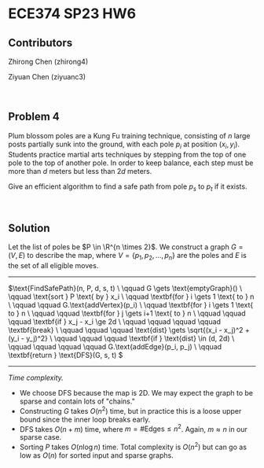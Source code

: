 # ECE374 SP23 HW6

## Contributors

Zhirong Chen (zhirong4)

Ziyuan Chen (ziyuanc3)

<br>

## Problem 4

Plum blossom poles are a Kung Fu training technique, consisting of $n$ large posts partially sunk into the ground, with each pole $p_i$ at position $(x_i, y_i)$. Students practice martial arts techniques by stepping from the top of one pole to the top of another pole. In order to keep balance, each step must be more than $d$ meters but less than $2d$ meters.

Give an efficient algorithm to find a safe path from pole $p_s$ to $p_t$ if it exists.

<br>

## Solution

Let the list of poles be $P \in \R^{n \times 2}$. We construct a graph $G = (V, E)$ to describe the map, where $V = \{p_1, p_2, \dots, p_n\}$ are the poles and $E$ is the set of all eligible moves.

---

$\text{FindSafePath}(n, P, d, s, t) \\
\qquad G \gets \text{emptyGraph}() \\
\qquad \text{sort } P \text{ by } x_i \\
\qquad \textbf{for } i \gets 1 \text{ to } n \\
\qquad \qquad G.\text{addVertex}(p_i) \\
\qquad \textbf{for } i \gets 1 \text{ to } n \\
\qquad \qquad \textbf{for } j \gets i+1 \text{ to } n \\
\qquad \qquad \qquad \textbf{if } x_j - x_i \ge 2d \\
\qquad \qquad \qquad \qquad \textbf{break} \\
\qquad \qquad \qquad \text{dist} \gets \sqrt{(x_i - x_j)^2 + (y_i - y_j)^2} \\
\qquad \qquad \qquad \textbf{if } \text{dist} \in (d, 2d) \\
\qquad \qquad \qquad \qquad G.\text{addEdge}(p_i, p_j) \\
\qquad \textbf{return } \text{DFS}(G, s, t)
$

---

*Time complexity.*
- We choose DFS because the map is 2D. We may expect the graph to be sparse and contain lots of "chains."
- Constructing $G$ takes $O(n^2)$ time, but in practice this is a loose upper bound since the inner loop breaks early.
- DFS takes $O(n + m)$ time, where $m = \text{\#Edges} \le n^2$. Again, $m \approx n$ in our sparse case.
- Sorting $P$ takes $O(n \log n)$ time. Total complexity is $O(n^2)$ but can go as low as $O(n)$ for sorted input and sparse graphs.
